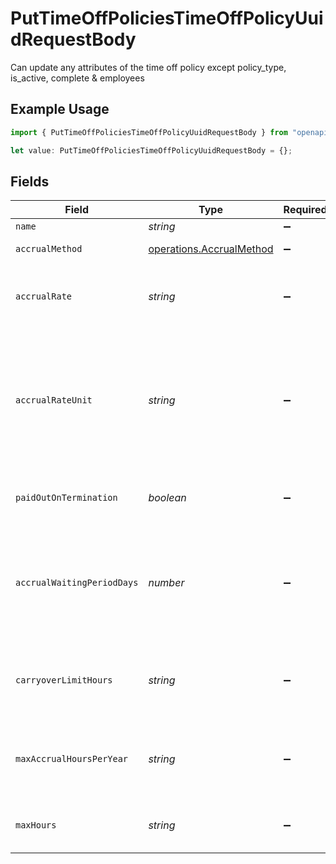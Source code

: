 # PutTimeOffPoliciesTimeOffPolicyUuidRequestBody

Can update any attributes of the time off policy except policy_type, is_active, complete & employees

## Example Usage

```typescript
import { PutTimeOffPoliciesTimeOffPolicyUuidRequestBody } from "openapi/models/operations";

let value: PutTimeOffPoliciesTimeOffPolicyUuidRequestBody = {};
```

## Fields

| Field                                                                                                                                                                                                                                                                        | Type                                                                                                                                                                                                                                                                         | Required                                                                                                                                                                                                                                                                     | Description                                                                                                                                                                                                                                                                  |
| ---------------------------------------------------------------------------------------------------------------------------------------------------------------------------------------------------------------------------------------------------------------------------- | ---------------------------------------------------------------------------------------------------------------------------------------------------------------------------------------------------------------------------------------------------------------------------- | ---------------------------------------------------------------------------------------------------------------------------------------------------------------------------------------------------------------------------------------------------------------------------- | ---------------------------------------------------------------------------------------------------------------------------------------------------------------------------------------------------------------------------------------------------------------------------- |
| `name`                                                                                                                                                                                                                                                                       | *string*                                                                                                                                                                                                                                                                     | :heavy_minus_sign:                                                                                                                                                                                                                                                           | Name of the time off policy                                                                                                                                                                                                                                                  |
| `accrualMethod`                                                                                                                                                                                                                                                              | [operations.AccrualMethod](../../models/operations/accrualmethod.md)                                                                                                                                                                                                         | :heavy_minus_sign:                                                                                                                                                                                                                                                           | Accrual method of the time off policy                                                                                                                                                                                                                                        |
| `accrualRate`                                                                                                                                                                                                                                                                | *string*                                                                                                                                                                                                                                                                     | :heavy_minus_sign:                                                                                                                                                                                                                                                           | The rate at which the time off hours will accrue for an employee on the policy. Represented as a float, e.g. "40.0".                                                                                                                                                         |
| `accrualRateUnit`                                                                                                                                                                                                                                                            | *string*                                                                                                                                                                                                                                                                     | :heavy_minus_sign:                                                                                                                                                                                                                                                           | The number of hours an employee has to work or be paid for to accrue the number of hours set in the accrual rate. Only used for hourly policies (per_hour_paid, per_hour_paid_no_overtime, per_hour_work, per_hour_worked_no_overtime). Represented as a float, e.g. "40.0". |
| `paidOutOnTermination`                                                                                                                                                                                                                                                       | *boolean*                                                                                                                                                                                                                                                                    | :heavy_minus_sign:                                                                                                                                                                                                                                                           | Boolean representing if an employee's accrued time off hours will be paid out on termination                                                                                                                                                                                 |
| `accrualWaitingPeriodDays`                                                                                                                                                                                                                                                   | *number*                                                                                                                                                                                                                                                                     | :heavy_minus_sign:                                                                                                                                                                                                                                                           | Number of days before an employee on the policy will begin accruing time off hours. If accrual_method is per_anniversary_year, per_calendar_year, or unlimited, then accrual_waiting_period_days should be 0.                                                                |
| `carryoverLimitHours`                                                                                                                                                                                                                                                        | *string*                                                                                                                                                                                                                                                                     | :heavy_minus_sign:                                                                                                                                                                                                                                                           | The max number of hours an employee can carryover from one year to the next. If accrual_method is unlimited, then carryover_limit_hours must be blank.                                                                                                                       |
| `maxAccrualHoursPerYear`                                                                                                                                                                                                                                                     | *string*                                                                                                                                                                                                                                                                     | :heavy_minus_sign:                                                                                                                                                                                                                                                           | The max number of hours an employee can accrue in a year. If accrual_method is unlimited, then max_accrual_hours_per_year must be blank.                                                                                                                                     |
| `maxHours`                                                                                                                                                                                                                                                                   | *string*                                                                                                                                                                                                                                                                     | :heavy_minus_sign:                                                                                                                                                                                                                                                           | The max number of hours an employee can accrue. If accrual_method is unlimited, then max_hours must be blank.                                                                                                                                                                |